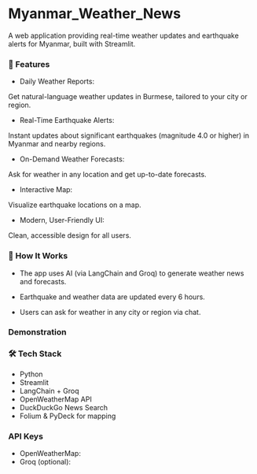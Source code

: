 # Myanmar_Weather_News

A web application providing real-time weather updates and earthquake alerts for Myanmar, built with Streamlit.

### 🌟 Features

- Daily Weather Reports:

Get natural-language weather updates in Burmese, tailored to your city or region.

- Real-Time Earthquake Alerts:

Instant updates about significant earthquakes (magnitude 4.0 or higher) in Myanmar and nearby regions.

- On-Demand Weather Forecasts:

Ask for weather in any location and get up-to-date forecasts.

- Interactive Map:

Visualize earthquake locations on a map.

- Modern, User-Friendly UI:

Clean, accessible design for all users.

### 🚀 How It Works

- The app uses AI (via LangChain and Groq) to generate weather news and forecasts.

- Earthquake and weather data are updated every 6 hours.

- Users can ask for weather in any city or region via chat.

### Demonstration

### 🛠 Tech Stack

- Python
- Streamlit
- LangChain + Groq
- OpenWeatherMap API
- DuckDuckGo News Search
- Folium & PyDeck for mapping

### API Keys

- OpenWeatherMap:
- Groq (optional):
